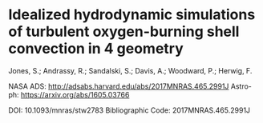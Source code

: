 # Idealized hydrodynamic simulations of turbulent oxygen-burning shell convection in 4 geometry

Jones, S.; Andrassy, R.; Sandalski, S.; Davis, A.; Woodward, P.; Herwig, F.

NASA ADS: http://adsabs.harvard.edu/abs/2017MNRAS.465.2991J
Astro-ph: https://arxiv.org/abs/1605.03766

DOI:			10.1093/mnras/stw2783
Bibliographic Code: 	2017MNRAS.465.2991J